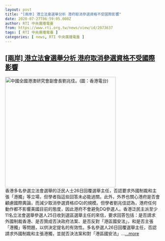 ```yaml
---
layout: post
title: "[兩岸] 港立法會選舉分析 港府取消參選資格不受國際影響"
date: 2020-07-27T06:59:05.000Z
author: RTI 中央廣播電臺
from: https://www.rti.org.tw/news/view/id/2073637
tags: [ RTI 中央廣播電臺 ]
categories: [ news, RTI 中央廣播電臺 ]
---
```

<!--1595833145000-->
[[兩岸] 港立法會選舉分析 港府取消參選資格不受國際影響](https://www.rti.org.tw/news/view/id/2073637)
------

<div>
<img src="https://static.rti.org.tw/assets/thumbnails/2020/07/27/d9e83be5c1e5a94697962da5fc8efc1d.jpg" width="360" alt="中國全國港澳研究會副會長劉兆佳。(圖：香港電台)" title="中國全國港澳研究會副會長劉兆佳。(圖：香港電台)"><br>香港多名參選立法會選舉的泛民人士26日回覆選舉主任，否認要求外國制裁和主張「港獨」等立場，但學者指這些回答未必能過關。此外，外界也關心港府是否會顧慮國際輿論，而減少取消參選資格(DQ)的規模。但學者劉兆佳認為，港府任何動作都不影響美國目前的態度，因此港府不會避免DQ參選人。香港泛民主派至少11名立法會選舉參選人25日收到選區選舉主任的來信，要求回答包括：是否請求外國制裁香港、是否贊成否決政府法案、是否反對「港區國安法」，和是否主張「港獨」等問題，以供決定提名的有效性。多名參選人26日回覆選舉主任，否認請求外國制裁和主張港獨，並就否決法案和對「港區國安法」...<a target="_blank" href="https://www.rti.org.tw/news/view/id/2073637">...more</a>
</div>
